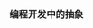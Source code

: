 <!--
title: 抽象的代价
desc: 抽象一定要恰到好处, 过度的抽象则会带来相对的代价
template: blog
target: artical
date: 2020-02-05
-->

### 编程开发中的抽象



